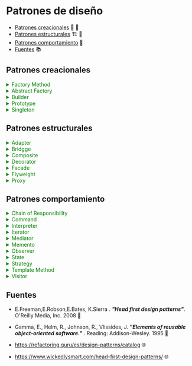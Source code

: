 # Patrones de diseño

- [Patrones creacionales](#Patrones-creacionales) 👷 🚧
- [Patrones estructurales](#Patrones-estructurales) 🏗 🌉
- [Patrones comportamiento](#Patrones-comportamiento) 🔑
- [Fuentes](#Fuentes) 📚

## Patrones creacionales

<details>
    <summary style="color:green">Factory Method </summary>

#### Estructura

![Factory structure](http://www.plantuml.com/plantuml/png/bP1D2i9038NtEKMMYlG6BgI2hWIl46VI7pgTI2PTIEtT7MaLqPLPllVolP1TCb8R-e07SYPwmsGwE1kK8NLjl99IZovGIZX2IQwhLORezn94CRHrOqTbZb2AUjPPleISWmcWZSPQaMCyg_YCXPcqT8s0UJOuqYMtPct2QdPER8turNe9o9MLh9MObOoT8Nk9JjduFzXpVpa6j_UYU6DU5tvXSViRULkV-ui8Euu-__C1 "Factory structure")

</details>

<details>
    <summary style="color:green">Abstract Factory </summary>

#### Estructura

![AbstractFactory structure](http://www.plantuml.com/plantuml/svg/hPF1JiCm38RlVef8NE2GIkaHJMXB9RZo2cdgZMXPCZdE0GtUdQ2rXRLZ0ub8ETZ-_y-seYmJ6-AyysBL9YPZ-R7SIA-YHDbo9eIqTM5loEo4zIObSG1jx7P3COUkYJwIy6xpma-46417wf2EwTON7Rm3kC18QsDnxF9CiIlu5HoHGwWcSNt1gq-rUkBLnGldxFs21n3bD8I6SMXtUpTFwf8iA_Jm9WPBoDX3rBzGwhzJ70OMqkEQvSDqCu3fMoxUgholPiF_KbT_0OVXFfNLjrUxN9y3z8b0golr0XXPOY6bd8qeRhmBUD_wZ32whaj7h3ghLIFhfpeiCNJb-tm0 "AbstractFactory structure")



</details>

<details>
    <summary style="color:green">Builder</summary>

#### Estructura

![Builder structure](http://www.plantuml.com/plantuml/svg/jP9DQiCm48NtSufPEWijugKf9R4BsPRs1B8yECQAPKQZHKbzzye_SS0XK2ZrIlv6UlFcIGSlcYLSBEQXiHKnUk5W9321RvkkrwmlQAps7g-GQzFMx49N5SuwHjlKPpanKGUvutXwngMD-s00q6LKqqRmk2oM9bV0-35vacGthSlGLFPJg3_UWQr6a6z14G4C232xAbndc8GMwVsihQ9ui88PlhEhua3xlxOSGKtoCUackspL7PuuIPyuIV_9IHf3mJMMjuR9Y5kYLkNiQVgvbH9Sw2nfphghR-RN6ix5YsufGVdgAO8uyUP2yULRgOUh-DMk5BO0bNgzXxKL7QjhzWyT58zFKhbrICocGG0Er5NndVy0 "Builder structure")

</details>

<details>
    <summary style="color:green">Prototype</summary>

#### Estructura

![Prototype structure](http://www.plantuml.com/plantuml/svg/TL0n3eCm3Dpz2eymv0EegX0CNVk54Dms8YJ8SOQAzkzDYmHLKRtvTBxpNHr5iwJHuPc31BbFX54u6KbC40Vh9yrwHEDqZ3X3eyrmvP1ytmON69sztkJ4H1wQm3tn0dSky-09OBqGNxIXJNy6p6DSy5IKrGg_sOjB6xnX4lgvKAX5s7P9wBFlQ0LEQuRolyaMzF1GQY-Jlx3a1TNngvCgHGAeoVUvgnS0 "Prototype structure")

</details>



<details>
    <summary style="color:green">Singleton</summary>

### Estructura

![Singleton structure](http://www.plantuml.com/plantuml/svg/JKyx3i8m3Drz2ezqo0KwL5KP43Cd2AaLegOESfofuku48beysS_lOuzPhMXP8zu2-qYQ6BDASLg482-1drRiYYxQd763oRh5IoeydrDCWZ7uXrw4Y65ACfCq-1uh3ru0JNTuRu2rp9LhBZlgzqt3z_7KVG5F-gEUEkmFe-OTY1MDV6ummn42iFV637yY68dd-kmR "Singleton structure")


</details>

## Patrones estructurales


<details>
    <summary style="color:green">Adapter</summary>

### Estructura
 
 >Class Adapter

![Adapter_class structure](http://www.plantuml.com/plantuml/svg/NP112y8m38Nl-HK1BteeUF4WYBW9-m7YNMeNPrctpZJ5mzn_Tz0DdBa4tljuB-GKHBF4nc5Mwaw8RyRf4308HoEH2K9jsqwpRZ0vFUJQr1Nxs9PdxppZgYYotNOFkUUIE6btDqAGCVlthp00f9Ihvega1no7wHKfo7e3CE0CJEVy4yFIf-I7ZenzM7DPSfPQGSMsUeewJfMG5kBXezJS0bFQKZnHMuwV-G80 "Adapter_class structure")

 >Object Adapter

 ![Adapter_object structure](http://www.plantuml.com/plantuml/svg/NP112y8m38Nl-HK1BtfGl7WGH9p2Ve1ubwwDixgrCqtnCFVV7NIYCvS7xttaXUo2A9POLvWPrGZnsHStqe91E6g9J13krZMALOswKY5W2tkbxoNxwCp1LvvnakVPQhc6lMT3dBoYwY78cFtpr-W0hEjhBaeJdXIN92rWFqoFI46cCu0E0LBLSDC_qOrpIdbeIDkBrSSnPya9pjcMLvblXqf8WflNOl4fWK6_xB0TO4VEz2zw0m00 "Adapter_object structure")

</details>

<details>
    <summary style="color:green">Bridgge</summary>
</details>


<details>
    <summary style="color:green">Composite</summary>
</details>

<details>
    <summary style="color:green">Decorator</summary>
</details>


<details>
    <summary style="color:green">Facade</summary>

### Estructura

![Facade structure](http://www.plantuml.com/plantuml/svg/VP71Ri8m38RlVWeBBjiXqWRROTA4W4wzxi0JfAdLPKsJod654DkxBr08J4Fp9TB_Vx5_9yieccNe79RQw9em2Wz61YQ0s5hVQzOT6gTZn3sijMaR3eElY-02uxGiLyyFBx0EN1EFMkKI12lciBqMlW7wTEg6SB8PghWJwd22qxTZfTwOgWZUC0azPkBrIwcpEZkhlzZPXLKgg_ERx5DcbLhyPV6GSjprz1fZB6TzcvZDBYRelVea8_5eNCIUM8iD_kuU3arErw-dv9rkcVF_p9mQ2cV92ogspOUenSW2m99ydVxm1m00 "Facade structure")

</details>

<details>
    <summary style="color:green">Flyweight</summary>
</details>

<details>
    <summary style="color:green">Proxy</summary>
</details>


## Patrones comportamiento

<details>
    <summary style="color:green">Chain of Responsibility</summary>
</details>

<details>
    <summary style="color:green">Command</summary>
</details>

<details>
    <summary style="color:green">Interpreter </summary>
</details>

<details>
    <summary style="color:green">Iterator</summary>
</details>
 
<details>
    <summary style="color:green">Mediator</summary>
</details>

<details>
    <summary style="color:green">Memento</summary>
</details>


<details>
    <summary style="color:green">Observer</summary>
</details>


<details>
    <summary style="color:green">State </summary>
</details>


<details>
    <summary style="color:green">Strategy </summary>
</details>


<details>
    <summary style="color:green">Template Method </summary>
</details>


<details>
    <summary style="color:green">Visitor </summary>
</details>





## Fuentes

- E.Freeman,E.Robson,E.Bates, K.Sierra . **_"Head first design patterns"_**. O'Reilly Media, Inc. 2008 📑

- Gamma, E., Helm, R., Johnson, R., Vlissides, J. **_"Elements of reusable object-oriented software."_** . Reading: Addison-Wesley. 1995 📑

- https://refactoring.guru/es/design-patterns/catalog 🌐

- https://www.wickedlysmart.com/head-first-design-patterns/ 🌐
